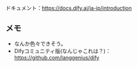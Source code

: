 ドキュメント：https://docs.dify.ai/ja-jp/introduction

## メモ
- なんか色々できそう。
- Difyコミュニティ版(なんじゃこれは？)：https://github.com/langgenius/dify